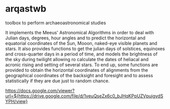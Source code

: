 # arqastwb
toolbox to perform archaeoastronomical studies

It implements the Meeus' Astronomical Algorithms in order to deal with Julian days, degrees, hour angles and to predict the horizontal and equatorial coordinates of the Sun, Mooon, naked-eye visible planets and stars. It also provides functions to get the julian days of solstices, equinoxes and cross-quarter days in a period of time, and models the brightness of the sky during twilight allowing ro calculate the dates of heliacal and acronic rising and setting of several stars. To end up, some functions are provided to obtain the horizontal coordinates of alignments from the geographical coordinates of the backsight and foresight and to assess statistically if they are due just to random chance.

https://docs.google.com/viewer?url=${https://drive.google.com/file/d/1veuQseZx6c0_bJHqKPpUZVpuigydSYPH/view}
